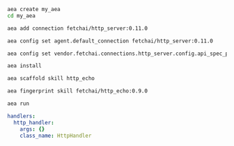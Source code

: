 ``` bash
aea create my_aea
cd my_aea
```
``` bash
aea add connection fetchai/http_server:0.11.0
```
``` bash
aea config set agent.default_connection fetchai/http_server:0.11.0
```
``` bash
aea config set vendor.fetchai.connections.http_server.config.api_spec_path "../examples/http_ex/petstore.yaml"
```
``` bash
aea install
```
``` bash
aea scaffold skill http_echo
```
``` bash
aea fingerprint skill fetchai/http_echo:0.9.0
```
``` bash
aea run
```
``` yaml
handlers:
  http_handler:
    args: {}
    class_name: HttpHandler
```